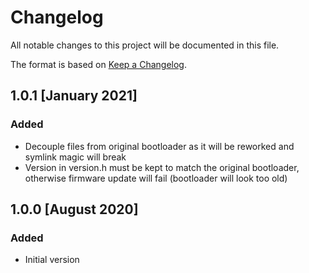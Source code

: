 # Changelog

All notable changes to this project will be documented in this file.

The format is based on [Keep a Changelog](https://keepachangelog.com/en/1.0.0/).


## 1.0.1 [January 2021]

### Added
- Decouple files from original bootloader as it will be reworked and symlink
  magic will break
- Version in version.h must be kept to match the original bootloader,
  otherwise firmware update will fail (bootloader will look too old)

## 1.0.0 [August 2020]

### Added
- Initial version

